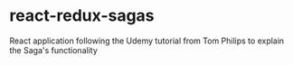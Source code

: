 # react-redux-sagas
React application following the Udemy tutorial from Tom Philips to explain the Saga's functionality 
